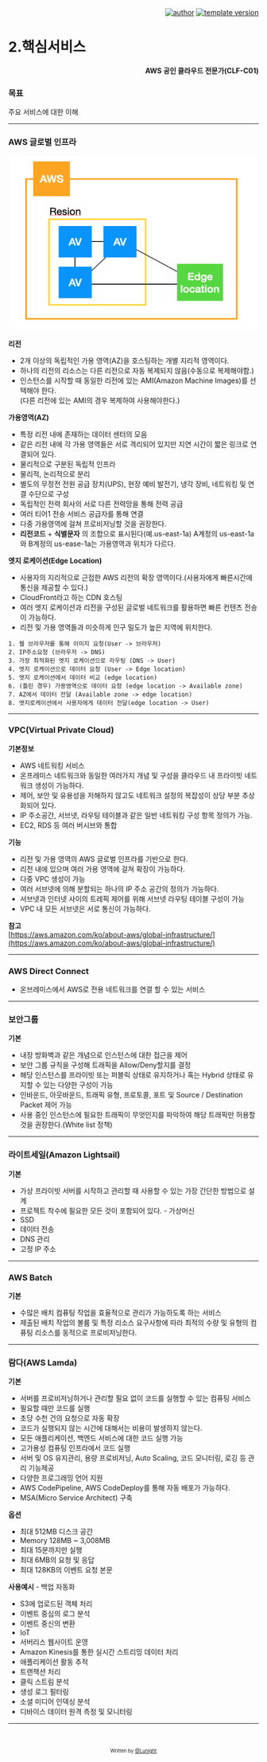 <div align=right>
    <a href="https://github.com/LunightLab">
        <img alt="author" src= "https://img.shields.io/badge/author-lunight-blue?style=glat-square" target="_blank"></a>
    </a>
    <a href="https://github.com/LunightLab/LuLabTemplate">
        <img alt="template version" src= "https://img.shields.io/badge/template%20version-1.0-blue?style=glat-square" target="_blank"></a>
    </a>
</div>

2.핵심서비스
============

**<div align=right> AWS 공인 클라우드 전문가(CLF-C01)</div>**

### 목표

주요 서비스에 대한 이해

---

### AWS 글로벌 인프라

<p align="center"><img src="./img/resion-av-edgelocation.png" width="500" height="350"></p>  

**리전**  
- 2개 이상의 독립적인 가용 영역(AZ)을 호스팅하는 개별 지리적 영역이다.  
- 하나의 리전의 리소스는 다른 리전으로 자동 복제되지 않음(수동으로 복제해야함.)  
- 인스턴스를 시작할 때 동일한 리전에 있는 AMI(Amazon Machine Images)를 선택해야 한다.  
 (다른 리전에 있는 AMI의 경우 복제하여 사용해야한다.)

**가용영역(AZ)**  
- 특정 리전 내에 존재하는 데이터 센터의 모음  
- 같은 리전 내에 각 가용 영역들은 서로 격리되어 있지만 지연 시간이 짧은 링크로 연결되어 있다.  
- 물리적으로 구분된 독립적 인프라  
- 물리적, 논리적으로 분리  
- 별도의 무정전 전원 공급 장치(UPS), 현장 예비 발전기, 냉각 장비, 네트워킹 및 연결 수단으로 구성  
- 독립적인 전력 회사의 서로 다른 전력망을 통해 전력 공급  
- 여러 티어1 전송 서비스 공급자를 통해 연결  
- 다중 가용영역에 걸쳐 프로비저닝할 것을 권장한다.  
- **리전코드** + **식별문자** 의 조합으로 표시된다(예.us-east-1a) A계정의 us-east-1a와 B계정의 us-ease-1a는 가용영역과 위치가 다르다.

**엣지 로케이션(Edge Location)**  
- 사용자의 지리적으로 근접한 AWS 리전의 확장 영역이다.(사용자에게 빠른시간에 통신을 제공할 수 있다.)  
- CloudFront라고 하는 CDN 호스팅  
- 여러 엣지 로케이션과 리전을 구성된 글로벌 네트워크를 활용하면 빠른 컨텐츠 전송이 가능하다.  
- 리전 및 가용 영역들과 미슷하게 인구 밀도가 높은 지역에 위치한다.

```
1. 웹 브라우저를 통해 이미지 요청(User -> 브라우저)
2. IP주소요청 (브라우저 -> DNS)
3. 가장 최적화된 엣지 로케이션으로 라우팅 (DNS -> User)
4. 엣지 로케이션으로 데이터 요청 (User -> Edge location)
5. 엣지 로케이션에서 데이터 비교 (edge location)
6. (틀린 경우) 가용영역으로 데이터 요청 (edge location -> Available zone)
7. AZ에서 데이터 전달 (Available zone -> edge location)
8. 엣지로케이션에서 사용자에게 데이터 전달(edge location -> User)
```

---

### VPC(Virtual Private Cloud)

**기본정보**  
- AWS 네트워킹 서비스  
- 온프레미스 네트워크와 동일한 여러가지 개념 및 구성을 클라우드 내 프라이빗 네트워크 생성이 가능하다.  
- 제어, 보안 및 유용성을 저해하지 않고도 네트워크 설정의 복잡성이 상당 부분 추상화되어 있다.  
- IP 주소공간, 서브넷, 라우팅 테이블과 같은 일반 네트워킹 구성 항목 정의가 가능.  
- EC2, RDS 등 여러 버시브와 통합

**기능**  
- 리전 및 가용 영역의 AWS 글로벌 인프라를 기반으로 한다.  
- 리전 내에 있으며 여러 가용 영역에 걸쳐 확장이 가능하다.  
- 다중 VPC 생성이 가능  
- 여러 서브넷에 의해 분할되는 하나의 IP 주소 공간의 정의가 가능하다.  
- 서브넷과 인터넷 사이의 트레픽 제어를 위해 서브넷 라우팅 테이블 구성이 가능  
- VPC 내 모든 서브넷은 서로 통신이 가능하다.

**참고**  
[https://aws.amazon.com/ko/about-aws/global-infrastructure/](https://aws.amazon.com/ko/about-aws/global-infrastructure/)

---

### AWS Direct Connect

-	온브레미스에서 AWS로 전용 네트워크를 연결 할 수 있는 서비스  

---

### 보안그룹

**기본**  
- 내장 방화벽과 같은 개념으로 인스턴스에 대한 접근을 제어  
- 보안 그룹 규칙을 구성해 트래픽을 Allow/Deny할지를 결정  
- 해당 인스턴스를 프라이빗 또는 퍼블릭 상태로 유지하거나 혹는 Hybrid 상태로 유지할 수 있는 다양한 구성이 가능  
- 인바운드, 아웃바운드, 트래픽 유형, 프로토콜, 포트 및 Source / Destination Packet 제어 가능  
- 사용 중인 인스턴스에 필요한 트래픽이 무엇인지를 파악하여 해당 트래픽만 허용할 것을 권장한다.(White list 정책)

---

### 라이트세일(Amazon Lightsail)

**기본**  
- 가상 프라이빗 서버를 시작하고 관리할 때 사용할 수 있는 가장 간단한 방법으로 설계  
- 프로젝트 착수에 필요한 모든 것이 포함되어 있다. - 가상머신  
 - SSD  
 - 데이터 전송  
 - DNS 관리  
 - 고정 IP 주소

---

### AWS Batch

**기본**  
- 수많은 배치 컴퓨팅 작업을 효율적으로 관리가 가능하도록 하는 서비스  
- 제출된 배치 작업의 볼륨 및 특정 리소스 요구사항에 따라 최적의 수량 및 유형의 컴퓨팅 리소스를 동적으로 프로비저닝한다.

---

### 람다(AWS Lamda)

**기본**  
- 서버를 프로비저닝하거나 관리할 필요 없이 코드를 실행할 수 있는 컴퓨팅 서비스  
- 필요할 때만 코드를 실행  
- 초당 수천 건의 요청으로 자동 확장  
- 코드가 실행되지 않는 시간에 대해서는 비용이 발생하지 않는다.  
- 모든 애플리케이션, 백엔드 서비스에 대한 코드 실행 가능  
- 고가용성 컴퓨팅 인프라에서 코드 실행  
- 서버 및 OS 유지관리, 용량 프로비저닝, Auto Scaling, 코드 모니터링, 로깅 등 관리 기능제공  
- 다양한 프로그래밍 언어 지원  
- AWS CodePipeline, AWS CodeDeploy를 통해 자동 배포가 가능하다.  
- MSA(Micro Service Architect) 구축

**옵션**  
- 최대 512MB 디스크 공간  
- Memory 128MB ~ 3,008MB  
- 최대 15분까지만 실행  
- 최대 6MB의 요청 및 응답  
- 최대 128KB의 이벤트 요청 본문

**사용예시** - 백업 자동화  
- S3에 업로드된 객체 처리  
- 이벤트 중심의 로그 분석  
- 이벤트 중신의 변환  
- IoT  
- 서버리스 웹사이트 운영  
- Amazon Kinesis를 통한 실시간 스트리밍 데이터 처리  
 - 애플리케이션 활동 추적  
 - 트랜잭션 처리  
 - 클릭 스트림 분석  
 - 생성 로그 필터링  
 - 소셜 미디어 인덱싱 분석  
 - 디바이스 데이터 원격 측정 및 모니터링

---

<br><div align="center">

<sub><sup>Written by <a href="https://github.com/LunightLab">@Lunight</a></sup></sub><small></small>

</div>
